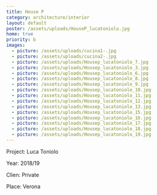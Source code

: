 ```yaml
---
title: House P
category: architecture/interior
layout: default
poster: /assets/uploads/HouseP_lucatoniolo.jpg
home: true
priority: b
images:
  - picture: /assets/uploads/cucina1-.jpg
  - picture: /assets/uploads/cucina2-.jpg
  - picture: /assets/uploads/Housep_lucatoniolo_7.jpg
  - picture: /assets/uploads/Housep_lucatoniolo_3.jpg
  - picture: /assets/uploads/Housep_lucatoniolo_6.jpg
  - picture: /assets/uploads/Housep_lucatoniolo_8.jpg
  - picture: /assets/uploads/Housep_lucatoniolo_9.jpg
  - picture: /assets/uploads/Housep_lucatoniolo_10.jpg
  - picture: /assets/uploads/Housep_lucatoniolo_11.jpg
  - picture: /assets/uploads/Housep_lucatoniolo_12.jpg
  - picture: /assets/uploads/Housep_lucatoniolo_13.jpg
  - picture: /assets/uploads/Housep_lucatoniolo_15.jpg
  - picture: /assets/uploads/Housep_lucatoniolo_16.jpg
  - picture: /assets/uploads/Housep_lucatoniolo_17.jpg
  - picture: /assets/uploads/Housep_lucatoniolo_18.jpg
  - picture: /assets/uploads/Housep_lucatoniolo_19.jpg
---
```

Project: Luca Toniolo

Year: 2018/19

Clien: Private

Place: Verona




